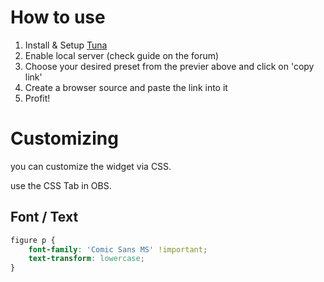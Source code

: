 # How to use

1. Install & Setup <a href="https://obsproject.com/forum/resources/tuna.843/" target="_blank">Tuna</a>
1. Enable local server (check guide on the forum)
1. Choose your desired preset from the previer above and click on 'copy link'
1. Create a browser source and paste the link into it
1. Profit!

# Customizing

you can customize the widget via CSS.

use the CSS Tab in OBS.

## Font / Text

```css
figure p {
	font-family: 'Comic Sans MS' !important;
	text-transform: lowercase;
}
```
